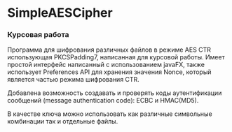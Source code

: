 # SimpleAESCipher

### Курсовая работа

Программа для шифрования различных файлов в режиме AES CTR использующая PKCSPadding7, написанная для курсовой работы.
Имеет простой интерфейс написанный с использованием javaFX, также использует Preferences API для хранения значения Nonce,
который является частью режима шифрования CTR.

Добавлена возможность создавать и проверять коды аутентификации сообщений (message authentication code): ECBC и HMAC(MD5).

В качестве ключа можно использовать как различные символьные комбинации так и отдельные файлы.
